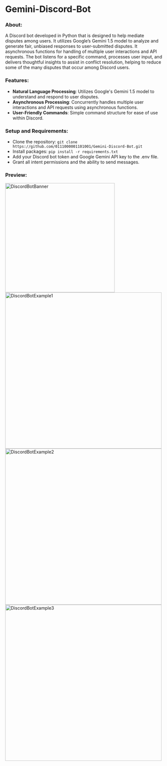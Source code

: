 # Gemini-Discord-Bot

### About:
A Discord bot developed in Python that is designed to help mediate disputes among users. It utilizes Google’s Gemini 1.5 model to analyze and generate fair, unbiased responses to user-submitted disputes. It asynchronous functions for handling of multiple user interactions and API requests. The bot listens for a specific command, processes user input, and delivers thoughtful insights to assist in conflict resolution, helping to reduce some of the many disputes that occur among Discord users.

### Features:
- **Natural Language Processing**: Utilizes Google's Gemini 1.5 model to understand and respond to user disputes.
- **Asynchronous Processing**: Concurrently handles multiple user interactions and API requests using asynchronous functions.
- **User-Friendly Commands**: Simple command structure for ease of use within Discord.

### Setup and Requirements:
- Clone the repository: ```git clone https://github.com/0111000001101001/Gemini-Discord-Bot.git```
- Install packages: ```pip install -r requirements.txt```
- Add your Discord bot token and Google Gemini API key to the .env file.
- Grant all intent permissions and the ability to send messages.

### Preview:

<img src="https://github.com/user-attachments/assets/476e92d9-51b3-47ac-9e68-7c9af6ac1de1" alt="DiscordBotBanner" width="350"/>
<img src="https://github.com/user-attachments/assets/a6c858c2-21b7-47c0-88a4-b817e02f7ff0" alt="DiscordBotExample1" width="500"/>
<img src="https://github.com/user-attachments/assets/5ab0cec6-54e2-4e6d-a5bb-b179a7658cf4" alt="DiscordBotExample2" width="500"/>
<img src="https://github.com/user-attachments/assets/d02fc650-71c7-4205-a4b0-9a86e62358cf" alt="DiscordBotExample3" width="500"/>
